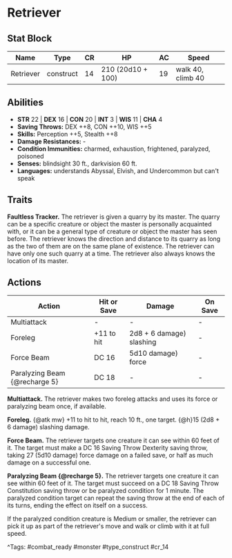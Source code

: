 # Retriever

## Stat Block

| Name | Type | CR | HP | AC | Speed |
|------|------|----|----|----|-------|
| Retriever | construct | 14 | 210 (20d10 + 100) | 19 | walk 40, climb 40 |

## Abilities

- **STR** 22 | **DEX** 16 | **CON** 20 | **INT** 3 | **WIS** 11 | **CHA** 4
- **Saving Throws:** DEX ++8, CON ++10, WIS ++5  
- **Skills:** Perception ++5, Stealth ++8  
- **Damage Resistances:** -  
- **Condition Immunities:** charmed, exhaustion, frightened, paralyzed, poisoned  
- **Senses:** blindsight 30 ft., darkvision 60 ft.  
- **Languages:** understands Abyssal, Elvish, and Undercommon but can't speak

## Traits

**Faultless Tracker.** The retriever is given a quarry by its master. The quarry can be a specific creature or object the master is personally acquainted with, or it can be a general type of creature or object the master has seen before. The retriever knows the direction and distance to its quarry as long as the two of them are on the same plane of existence. The retriever can have only one such quarry at a time. The retriever also always knows the location of its master.


## Actions

| Action | Hit or Save | Damage | On Save |
|--------|--------------|--------|----------|
| Multiattack | - | - | - |
| Foreleg | +11 to hit | 2d8 + 6 damage) slashing | - |
| Force Beam | DC 16 | 5d10 damage) force | - |
| Paralyzing Beam {@recharge 5} | DC 18 | - | - |

**Multiattack.** The retriever makes two foreleg attacks and uses its force or paralyzing beam once, if available.

**Foreleg.** {@atk mw} +11 to hit to hit, reach 10 ft., one target. {@h}15 (2d8 + 6 damage) slashing damage.

**Force Beam.** The retriever targets one creature it can see within 60 feet of it. The target must make a DC 16 Saving Throw Dexterity saving throw, taking 27 (5d10 damage) force damage on a failed save, or half as much damage on a successful one.

**Paralyzing Beam {@recharge 5}.** The retriever targets one creature it can see within 60 feet of it. The target must succeed on a DC 18 Saving Throw Constitution saving throw or be paralyzed condition for 1 minute. The paralyzed condition target can repeat the saving throw at the end of each of its turns, ending the effect on itself on a success.

If the paralyzed condition creature is Medium or smaller, the retriever can pick it up as part of the retriever's move and walk or climb with it at full speed.


^Tags: #combat_ready #monster #type_construct #cr_14